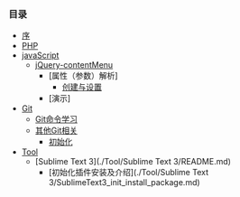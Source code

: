 ### 目录
* [序](./README.md)
* [PHP](./PHP/README.md)
* [javaScript](./JS/README.md)
    + [jQuery-contentMenu](./JS/jQuery_contentMenu/README.md)
        + [属性（参数）解析]
            - [创建与设置](./JS/jQuery_contentMenu/documentation/option.md)
        + [演示]
* [Git](./Git/README.md)
    + [Git命令学习](./Git/LearnCommand/README.md)
    + [其他Git相关](./Git/Other/README.md)
        - [初始化](./Git/Other/Init.md)
* [Tool](./Tool/README.md)
    + [Sublime Text 3](./Tool/Sublime Text 3/README.md)
        - [初始化插件安装及介绍](./Tool/Sublime Text 3/SublimeText3_init_install_package.md)